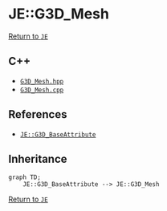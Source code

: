 # JE::G3D_Mesh

[Return to `JE`](/docs/je.md)

## C++

- [`G3D_Mesh.hpp`](/src/je/G3D_Mesh.hpp)
- [`G3D_Mesh.cpp`](/src/je/G3D_Mesh.cpp)

## References

- [`JE::G3D_BaseAttribute`](/docs/je/G3D_BaseAttribute.md)

## Inheritance

```mermaid
graph TD;
    JE::G3D_BaseAttribute --> JE::G3D_Mesh
```

[Return to `JE`](/docs/je.md)